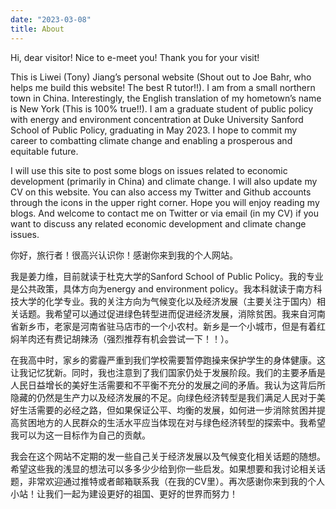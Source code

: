 ```yaml
---
date: "2023-03-08"
title: About
---
```

Hi, dear visitor! Nice to e-meet you! Thank you for your visit!

This is Liwei (Tony) Jiang’s personal website (Shout out to Joe Bahr, who helps me build this website! The best R tutor!!). I am from a small northern town in China. Interestingly, the English translation of my hometown’s name is New York (This is 100% true!!). I am a graduate student of public policy with energy and environment concentration at Duke University Sanford School of Public Policy, graduating in May 2023. I hope to commit my career to combatting climate change and enabling a prosperous and equitable future.

I will use this site to post some blogs on issues related to economic development (primarily in China) and climate change. I will also update my CV on this website. You can also access my Twitter and Github accounts through the icons in the upper right corner. Hope you will enjoy reading my blogs. And welcome to contact me on Twitter or via email (in my CV) if you want to discuss any related economic development and climate change issues.

你好，旅行者！很高兴认识你！感谢你来到我的个人网站。

我是姜力维，目前就读于杜克大学的Sanford School of Public Policy。我的专业是公共政策，具体方向为energy and environment policy。我本科就读于南方科技大学的化学专业。我的关注方向为气候变化以及经济发展（主要关注于国内）相关话题。我希望可以通过促进绿色转型进而促进经济发展，消除贫困。我来自河南省新乡市，老家是河南省驻马店市的一个小农村。新乡是一个小城市，但是有着红焖羊肉还有费记胡辣汤（强烈推荐有机会尝试一下！！）。

在我高中时，家乡的雾霾严重到我们学校需要暂停跑操来保护学生的身体健康。这让我记忆犹新。同时，我也注意到了我们国家仍处于发展阶段。我们的主要矛盾是人民日益增长的美好生活需要和不平衡不充分的发展之间的矛盾。我认为这背后所隐藏的仍然是生产力以及经济发展的不足。向绿色经济转型是我们满足人民对于美好生活需要的必经之路，但如果保证公平、均衡的发展，如何进一步消除贫困并提高贫困地方的人民群众的生活水平应当体现在对与绿色经济转型的探索中。我希望我可以为这一目标作为自己的贡献。

我会在这个网站不定期的发一些自己关于经济发展以及气候变化相关话题的随想。希望这些我的浅显的想法可以多多少少给到你一些启发。如果想要和我讨论相关话题，非常欢迎通过推特或者邮箱联系我（在我的CV里）。再次感谢你来到我的个人小站！让我们一起为建设更好的祖国、更好的世界而努力！